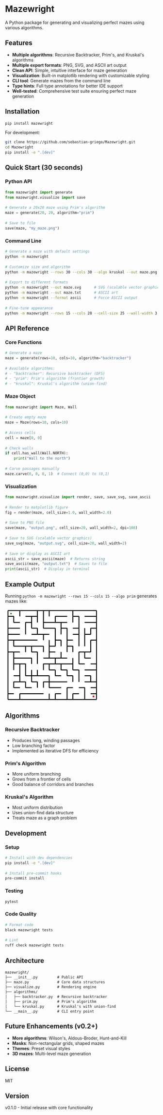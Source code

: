 # Mazewright

A Python package for generating and visualizing perfect mazes using various algorithms.

## Features

- **Multiple algorithms**: Recursive Backtracker, Prim's, and Kruskal's algorithms
- **Multiple export formats**: PNG, SVG, and ASCII art output
- **Clean API**: Simple, intuitive interface for maze generation
- **Visualization**: Built-in matplotlib rendering with customizable styling
- **CLI tool**: Generate mazes from the command line
- **Type hints**: Full type annotations for better IDE support
- **Well-tested**: Comprehensive test suite ensuring perfect maze generation

## Installation

```bash
pip install mazewright
```

For development:
```bash
git clone https://github.com/sebastian-griego/Mazewright.git
cd Mazewright
pip install -e ".[dev]"
```

## Quick Start (30 seconds)

### Python API

```python
from mazewright import generate
from mazewright.visualize import save

# Generate a 20x20 maze using Prim's algorithm
maze = generate(20, 20, algorithm="prim")

# Save to file
save(maze, "my_maze.png")
```

### Command Line

```bash
# Generate a maze with default settings
python -m mazewright

# Customize size and algorithm
python -m mazewright --rows 30 --cols 30 --algo kruskal --out maze.png

# Export to different formats
python -m mazewright --out maze.svg      # SVG (scalable vector graphics)
python -m mazewright --out maze.txt      # ASCII art
python -m mazewright --format ascii      # Force ASCII output

# Fine-tune appearance
python -m mazewright --rows 15 --cols 20 --cell-size 25 --wall-width 3
```

## API Reference

### Core Functions

```python
# Generate a maze
maze = generate(rows=10, cols=10, algorithm="backtracker")

# Available algorithms:
# - "backtracker": Recursive backtracker (DFS)
# - "prim": Prim's algorithm (frontier growth)
# - "kruskal": Kruskal's algorithm (union-find)
```

### Maze Object

```python
from mazewright import Maze, Wall

# Create empty maze
maze = Maze(rows=10, cols=10)

# Access cells
cell = maze[0, 0]

# Check walls
if cell.has_wall(Wall.NORTH):
    print("Wall to the north")

# Carve passages manually
maze.carve(0, 0, 0, 1)  # Connect (0,0) to (0,1)
```

### Visualization

```python
from mazewright.visualize import render, save, save_svg, save_ascii

# Render to matplotlib figure
fig = render(maze, cell_size=1.0, wall_width=2.0)

# Save to PNG file
save(maze, "output.png", cell_size=20, wall_width=2, dpi=100)

# Save to SVG (scalable vector graphics)
save_svg(maze, "output.svg", cell_size=20, wall_width=2)

# Save or display as ASCII art
ascii_str = save_ascii(maze)  # Returns string
save_ascii(maze, "output.txt")  # Saves to file
print(ascii_str)  # Display in terminal
```

## Example Output

Running `python -m mazewright --rows 15 --cols 15 --algo prim` generates mazes like:

![Maze Example](maze.png)

## Algorithms

### Recursive Backtracker
- Produces long, winding passages
- Low branching factor
- Implemented as iterative DFS for efficiency

### Prim's Algorithm
- More uniform branching
- Grows from a frontier of cells
- Good balance of corridors and branches

### Kruskal's Algorithm
- Most uniform distribution
- Uses union-find data structure
- Treats maze as a graph problem

## Development

### Setup
```bash
# Install with dev dependencies
pip install -e ".[dev]"

# Install pre-commit hooks
pre-commit install
```

### Testing
```bash
pytest
```

### Code Quality
```bash
# Format code
black mazewright tests

# Lint
ruff check mazewright tests
```

## Architecture

```
mazewright/
├── __init__.py         # Public API
├── maze.py             # Core data structures
├── visualize.py        # Rendering engine
├── algorithms/
│   ├── backtracker.py  # Recursive backtracker
│   ├── prim.py         # Prim's algorithm
│   └── kruskal.py      # Kruskal's with union-find
└── __main__.py         # CLI entry point
```

## Future Enhancements (v0.2+)

- **More algorithms**: Wilson's, Aldous-Broder, Hunt-and-Kill
- **Masks**: Non-rectangular grids, shaped mazes
- **Themes**: Preset visual styles
- **3D mazes**: Multi-level maze generation

## License

MIT

## Version

v0.1.0 - Initial release with core functionality